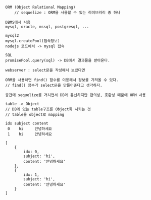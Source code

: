     ORM (Object Relational Mapping)
        // sequelize : ORM을 사용할 수 있는 라이브러리 중 하나

    DBMS에서 사용 
    mysql, oracle, mssql, postgresql, ...

    mysql2
    mysql.createPool(접속정보)
    nodejs 코드에서 -> mysql 접속

    SQL
    promisePool.query(sql) -> DB에서 결과물을 받아온다.

    webserver : select문을 작성해서 보냈다면

    ORM을 사용하면 find() 함수를 이용해서 정보를 가져올 수 있다. 
    // find() 함수가 select문을 만들어준다고 생각하자.

    중간에 sequelize를 거치면서 DB와 통신하지만 편의성, 호환성 때문에 ORM 사용

    table -> Object
    // DB에 있는 table구조를 Object화 시키는 것
    // table을 object로 mapping

    idx subject content
     0    hi     안녕하세요
     1    hi     안녕하세요

    [
        {
            idx: 0,
            subject: 'hi',
            content: '안녕하세요'
        },
        {
            idx: 1,
            subject: 'hi',
            content: '안녕하세요'
        }
    ]